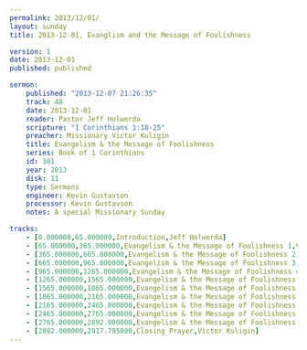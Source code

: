 ```yaml
---
permalink: 2013/12/01/
layout: sunday
title: 2013-12-01, Evanglism and the Message of Foolishness

version: 1
date: 2013-12-01
published: published

sermon:
    published: "2013-12-07 21:26:35"
    track: 48
    date: 2013-12-01
    reader: Pastor Jeff Holwerda
    scripture: "1 Corinthians 1:18-25"
    preacher: Missionary Victor Kuligin
    title: Evangelism & the Message of Foolishness
    series: Book of 1 Corinthians
    id: 381
    year: 2013
    disk: 11
    type: Sermons
    engineer: Kevin Gustavson
    processor: Kevin Gustavson
    notes: A special Missionary Sunday

tracks:
    - [0.000000,65.000000,Introduction,Jeff Holwerda]
    - [65.000000,365.000000,Evangelism & the Message of Foolishness 1,Victor Kuligin]
    - [365.000000,665.000000,Evangelism & the Message of Foolishness 2,Victor Kuligin]
    - [665.000000,965.000000,Evangelism & the Message of Foolishness 3,Victor Kuligin]
    - [965.000000,1265.000000,Evangelism & the Message of Foolishness 4,Victor Kuligin]
    - [1265.000000,1565.000000,Evangelism & the Message of Foolishness 5,Victor Kuligin]
    - [1565.000000,1865.000000,Evangelism & the Message of Foolishness 6,Victor Kuligin]
    - [1865.000000,2165.000000,Evangelism & the Message of Foolishness 7,Victor Kuligin]
    - [2165.000000,2465.000000,Evangelism & the Message of Foolishness 8,Victor Kuligin]
    - [2465.000000,2765.000000,Evangelism & the Message of Foolishness 9,Victor Kuligin]
    - [2765.000000,2892.000000,Evangelism & the Message of Foolishness 10,Victor Kuligin]
    - [2892.000000,2917.795000,Closing Prayer,Victor Kuligin]
---
```


